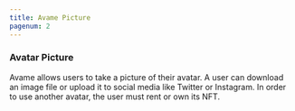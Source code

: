 ```yaml
---
title: Avame Picture
pagenum: 2
---
```


### Avatar Picture

Avame allows users to take a picture of their avatar. A user can download an image file or upload it to social media like Twitter or Instagram. In order to use another avatar, the user must rent or own its NFT.